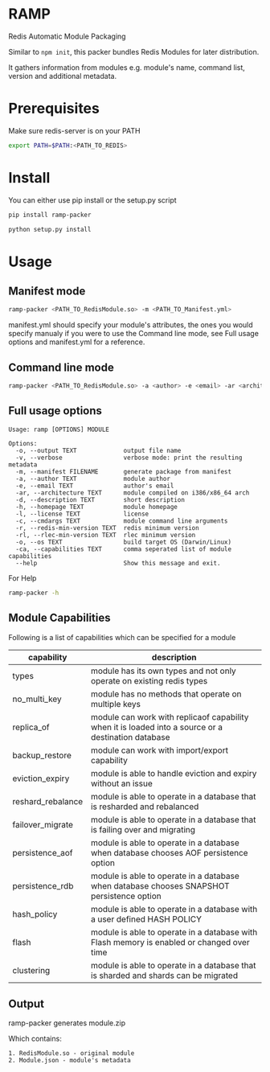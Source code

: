 # RAMP
Redis Automatic Module Packaging

Similar to `npm init`, this packer bundles Redis Modules for later distribution.

It gathers information from modules e.g.
module's name, command list, version and additional metadata.

# Prerequisites
Make sure redis-server is on your PATH

```sh
export PATH=$PATH:<PATH_TO_REDIS>
```

# Install
You can either use pip install or the setup.py script

```sh
pip install ramp-packer
```

```sh
python setup.py install
```

# Usage

## Manifest mode

```sh
ramp-packer <PATH_TO_RedisModule.so> -m <PATH_TO_Manifest.yml>
```

manifest.yml should specify your module's attributes, the ones you would specify manualy if you were to use
the Command line mode, see Full usage options and manifest.yml for a reference.

## Command line mode

```sh
ramp-packer <PATH_TO_RedisModule.so> -a <author> -e <email> -ar <architecture> -d <description> -ho <homepage> -l <license> -ex <extras> -c <cmdargs> -r <redis-min-version>
```

## Full usage options

```
Usage: ramp [OPTIONS] MODULE

Options:
  -o, --output TEXT             output file name
  -v, --verbose                 verbose mode: print the resulting metadata
  -m, --manifest FILENAME       generate package from manifest
  -a, --author TEXT             module author
  -e, --email TEXT              author's email
  -ar, --architecture TEXT      module compiled on i386/x86_64 arch
  -d, --description TEXT        short description
  -h, --homepage TEXT           module homepage
  -l, --license TEXT            license
  -c, --cmdargs TEXT            module command line arguments
  -r, --redis-min-version TEXT  redis minimum version
  -rl, --rlec-min-version TEXT  rlec minimum version
  -o, --os TEXT                 build target OS (Darwin/Linux)
  -ca, --capabilities TEXT      comma seperated list of module capabilities
  --help                        Show this message and exit.
```

For Help

```sh
ramp-packer -h
```

## Module Capabilities

Following is a list of capabilities which can be specified for a module

capability | description |
---------- | ----------- |
types | module has its own types and not only operate on existing redis types|
no_multi_key | module has no methods that operate on multiple keys|
replica_of | module can work with replicaof capability when it is loaded into a source or a destination database|
backup_restore | module can work with import/export capability|
eviction_expiry | module is able to handle eviction and expiry without an issue|
reshard_rebalance | module is able to operate in a database that is resharded and rebalanced|
failover_migrate | module is able to operate in a database that is failing over and migrating|
persistence_aof | module is able to operate in a database when database chooses AOF persistence option|
persistence_rdb | module is able to operate in a database when database chooses SNAPSHOT persistence option|
hash_policy | module is able to operate in a database with a user defined HASH POLICY|
flash | module is able to operate in a database with Flash memory is enabled or changed over time|
clustering | module is able to operate in a database that is sharded and shards can be migrated|

## Output
ramp-packer generates module.zip

Which contains:

    1. RedisModule.so - original module
    2. Module.json - module's metadata

